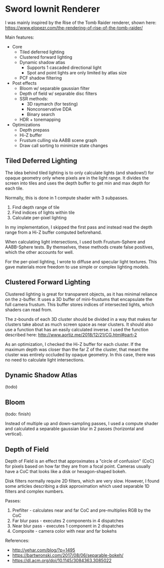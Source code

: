 # Sword Iownit Renderer

I was mainly inspired by the Rise of the Tomb Raider renderer, shown here: https://www.elopezr.com/the-rendering-of-rise-of-the-tomb-raider/

Main features:
* Core
    *	Tiled deferred lighting
    *	Clustered forward lighting
    *	Dynamic shadow atlas
        *	Supports 1 cascaded directional light
        *	Spot and point lights are only limited by atlas size
    *	PCF shadow filtering
* Post effects
    *	Bloom w/ separable gaussian filter
    *	Depth of field w/ separable disc filters
    *	SSR methods:
        * 3D raymarch (for testing)
        * Nonconservative DDA
        * Binary search
    *	HDR + tonemapping
*	Optimizations
    * Depth prepass
    * Hi-Z buffer
    *	Frustum culling via AABB scene graph
    *	Draw call sorting to minimize state changes

## Tiled Deferred Lighting

The idea behind tiled lighting is to only calculate lights (and shadows!) for opaque geometry only where pixels are in the light range. It divides the screen into tiles and uses the depth buffer to get min and max depth for each tile.

Normally, this is done in 1 compute shader with 3 subpasses.

1. Find depth range of tile
2. Find indices of lights within tile
3. Calculate per-pixel lighting

In my implementation, I skipped the first pass and instead read the depth range from a Hi-Z buffer computed beforehand.

When calculating light intersections, I used both Frustum-Sphere and AABB-Sphere tests. By themselves, these methods create false positives, which the other accounts for well.

For the per-pixel lighting, I wrote to diffuse and specular light textures. This gave materials more freedom to use simple or complex lighting models.

## Clustered Forward Lighting

Clustered lighting is great for transparent objects, as it has minimal reliance on the z-buffer. It uses a 3D buffer of mini-frustums that encapsulate the full camera frustum. This buffer stores indices of intersected lights, which shaders can read from.

The z-bounds of each 3D cluster should be divided in a way that makes far clusters take about as much screen space as near clusters. It should also use a function that has an easily calculated inverse. I used the function described here: http://www.aortiz.me/2018/12/21/CG.html#part-2

As an optimization, I checked the Hi-Z buffer for each cluster. If the maximum depth was closer than the far Z of the cluster, that meant the cluster was entirely occluded by opaque geometry. In this case, there was no need to calculate light intersections.

## Dynamic Shadow Atlas

(todo)

## Bloom

(todo: finish)

Instead of multiple up and down-sampling passes, I used a compute shader and calculated a separable gaussian blur in 2 passes (horizontal and vertical).

## Depth of Field

Depth of Field is an effect that approximates a "circle of confusion" (CoC) for pixels based on how far they are from a focal point. Cameras usually have a CoC that looks like a disk or hexagon-shaped bokeh.

Disk filters normally require 2D filters, which are very slow. However, I found some articles describing a disk approximation which used separable 1D filters and complex numbers.

Passes:
1. Prefilter - calculates near and far CoC and pre-multiplies RGB by the CoC
2. Far blur pass - executes 2 components in 4 dispatches
3. Near blur pass - executes 1 component in 2 dispatches
4. Composite - camera color with near and far bokehs

References:
* http://yehar.com/blog/?p=1495
* https://bartwronski.com/2017/08/06/separable-bokeh/
* https://dl.acm.org/doi/10.1145/3084363.3085022



